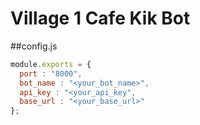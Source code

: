 # Village 1 Cafe Kik Bot

##config.js
```javascript
module.exports = {
  port : "8000",
  bot_name : "<your_bot_name>",
  api_key : "<your_api_key",
  base_url : "<your_base_url>"
};
```
